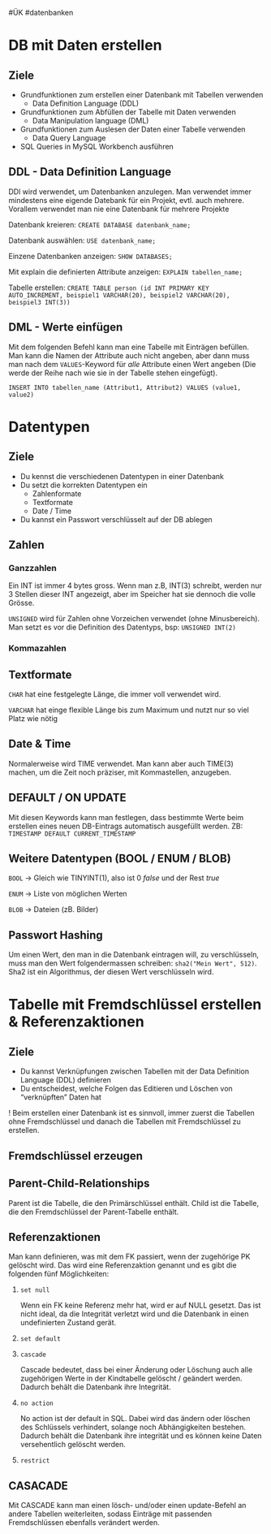 #ÜK
#datenbanken

# DB mit Daten erstellen

## Ziele

- Grundfunktionen zum erstellen einer Datenbank mit Tabellen verwenden
    - Data Definition Language (DDL)
- Grundfunktionen zum Abfüllen der Tabelle mit Daten verwenden
    - Data Manipulation language (DML)
- Grundfunktionen zum Auslesen der Daten einer Tabelle verwenden
    - Data Query Language
- SQL Queries in MySQL Workbench ausführen

## DDL - Data Definition Language

DDl wird verwendet, um Datenbanken anzulegen. Man verwendet immer mindestens eine eigende Datebank für ein Projekt, evtl. auch mehrere. Vorallem verwendet man nie eine Datenbank für mehrere Projekte

Datenbank kreieren: `CREATE DATABASE datenbank_name;`

Datenbank auswählen: `USE datenbank_name;`

Einzene Datenbanken anzeigen: `SHOW DATABASES;`

Mit explain die definierten Attribute anzeigen: `EXPLAIN tabellen_name;`

Tabelle erstellen: `CREATE TABLE person (id INT PRIMARY KEY AUTO_INCREMENT, beispiel1 VARCHAR(20), beispiel2 VARCHAR(20), beispiel3 INT(3))`

## DML - Werte einfügen

Mit dem folgenden Befehl kann man eine Tabelle mit Einträgen befüllen. Man kann die Namen der Attribute auch nicht angeben, aber dann muss man nach dem `VALUES`-Keyword für *alle* Attribute einen Wert angeben (Die werde der Reihe nach wie sie in der Tabelle stehen eingefügt).

`INSERT INTO tabellen_name (Attribut1, Attribut2) VALUES (value1, value2)`

# Datentypen

## Ziele

- Du kennst die verschiedenen Datentypen in einer Datenbank
- Du setzt die korrekten Datentypen ein
    - Zahlenformate
    - Textformate
    - Date / Time
- Du kannst ein Passwort verschlüsselt auf der DB ablegen

## Zahlen

### Ganzzahlen


Ein INT ist immer 4 bytes gross. Wenn man z.B, INT(3) schreibt, werden nur 3 Stellen dieser INT angezeigt, aber im Speicher hat sie dennoch die volle Grösse.

`UNSIGNED` wird für Zahlen ohne Vorzeichen verwendet (ohne Minusbereich). Man setzt es vor die Definition des Datentyps, bsp: `UNSIGNED INT(2)`

### Kommazahlen


## Textformate

`CHAR` hat eine festgelegte Länge, die immer voll verwendet wird.

`VARCHAR` hat einge flexible Länge bis zum Maximum und nutzt nur so viel Platz wie nötig

## Date & Time

Normalerweise wird TIME verwendet. Man kann aber auch TIME(3) machen, um die Zeit noch präziser, mit Kommastellen, anzugeben.

## DEFAULT / ON UPDATE

Mit diesen Keywords kann man festlegen, dass bestimmte Werte beim erstellen eines neuen DB-Eintrags automatisch ausgefüllt werden. ZB: `TIMESTAMP DEFAULT CURRENT_TIMESTAMP`

## Weitere Datentypen (BOOL / ENUM / BLOB)

`BOOL` → Gleich wie TINYINT(1), also ist 0 *false* und der Rest *true*

`ENUM` → Liste von möglichen Werten

`BLOB` → Dateien (zB. Bilder)

## Passwort Hashing

Um einen Wert, den man in die Datenbank eintragen will, zu verschlüsseln, muss man den Wert folgendermassen schreiben: `sha2("Mein Wert", 512)`. Sha2 ist ein Algorithmus, der diesen Wert verschlüsseln wird.

# Tabelle mit Fremdschlüssel erstellen & Referenzaktionen

## Ziele

- Du kannst Verknüpfungen zwischen Tabellen mit der Data Definition Language (DDL) definieren
- Du entscheidest, welche Folgen das Editieren und Löschen von “verknüpften” Daten hat

! Beim erstellen einer Datenbank ist es sinnvoll, immer zuerst die Tabellen ohne Fremdschlüssel und danach die Tabellen mit Fremdschlüssel zu erstellen.

## Fremdschlüssel erzeugen

## Parent-Child-Relationships

Parent ist die Tabelle, die den Primärschlüssel enthält. Child ist die Tabelle, die den Fremdschlüssel der Parent-Tabelle enthält.

## Referenzaktionen

Man kann definieren, was mit dem FK passiert, wenn der zugehörige PK gelöscht wird. Das wird eine Referenzaktion genannt und es gibt die folgenden fünf Möglichkeiten:

1. `set null`
    
    Wenn ein FK keine Referenz mehr hat, wird er auf NULL gesetzt. Das ist nicht ideal, da die Integrität verletzt wird und die Datenbank in einen undefinierten Zustand gerät.
    
2. `set default`
3. `cascade`
    
    Cascade bedeutet, dass bei einer Änderung oder Löschung auch alle zugehörigen Werte in der Kindtabelle gelöscht / geändert werden. Dadurch behält die Datenbank ihre Integrität.
    
4. `no action`
    
    No action ist der default in SQL. Dabei wird das ändern oder löschen des Schlüssels verhindert, solange noch Abhängigkeiten bestehen. Dadurch behält die Datenbank ihre integrität und es können keine Daten versehentlich gelöscht werden.
    
5. `restrict`

## CASACADE

Mit CASCADE kann man einen lösch- und/oder einen update-Befehl an andere Tabellen weiterleiten, sodass Einträge mit passenden Fremdschlüssen ebenfalls verändert werden.